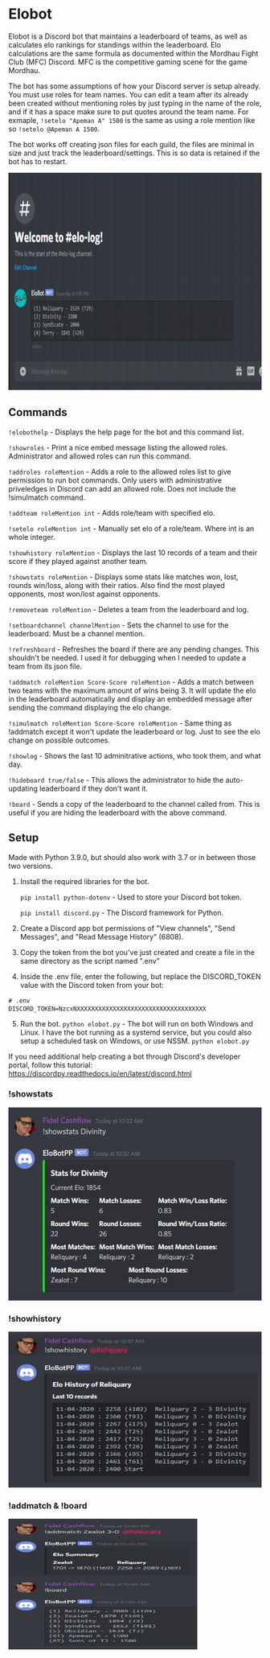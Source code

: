 # Elobot

Elobot is a Discord bot that maintains a leaderboard of teams, as well as calculates elo rankings for standings within the leaderboard. Elo calculations are the same formula as documented within the Mordhau Fight Club (MFC) Discord. MFC is the competitive gaming scene for the game Mordhau.

The bot has some assumptions of how your Discord server is setup already. You must use roles for team names. You can edit a team after its already been created without mentioning roles by just typing in the name of the role, and if it has a space make sure to put quotes around the team name. For exmaple, `!setelo "Apeman A" 1500` is the same as using a role mention like so `!setelo @Apeman A 1500`. 

The bot works off creating json files for each guild, the files are minimal in size and just track the leaderboard/settings. This is so data is retained if the bot has to restart.


<img src="example.gif" width="768" height="432"/>


## Commands

`!elobothelp` - Displays the help page for the bot and this command list.

`!showroles` - Print a nice embed message listing the allowed roles. Administrator and allowed roles can run this command.

`!addroles roleMention` - Adds a role to the allowed roles list to give permission to run bot commands. Only users with administrative priveledges in Discord can add an allowed role. Does not include the !simulmatch command.

`!addteam roleMention int` - Adds role/team with specified elo. 

`!setelo roleMention int` - Manually set elo of a role/team. Where int is an whole integer.

`!showhistory roleMention` - Displays the last 10 records of a team and their score if they played against another team.

`!showstats roleMention` - Displays some stats like matches won, lost, rounds win/loss, along with their ratios. Also find the most played opponents, most won/lost against opponents.

`!removeteam roleMention` - Deletes a team from the leaderboard and log.

`!setboardchannel channelMention` - Sets the channel to use for the leaderboard. Must be a channel mention.

`!refreshboard` - Refreshes the board if there are any pending changes. This shouldn't be needed. I used it for debugging when I needed to update a team from its json file.

`!addmatch roleMention Score-Score roleMention` - Adds a match between two teams with the maximum amount of wins being 3. It will update the elo in the leaderboard automatically and display an embedded message after sending the command displaying the elo change.

`!simulmatch roleMention Score-Score roleMention` - Same thing as !addmatch except it won't update the leaderboard or log. Just to see the elo change on possible outcomes.

`!showlog` - Shows the last 10 adminitrative actions, who took them, and what day.

`!hideboard true/false` - This allows the administrator to hide the auto-updating leaderboard if they don't want it.

`!board` - Sends a copy of the leaderboard to the channel called from. This is useful if you are hiding the leaderboard with the above command.

## Setup
Made with Python 3.9.0, but should also work with 3.7 or in between those two versions.
1. Install the required libraries for the bot. 

    `pip install python-dotenv` - Used to store your Discord bot token. 

    `pip install discord.py` - The Discord framework for Python.

2. Create a Discord app bot permissions of "View channels", "Send Messages", and "Read Message History" (6808).
3. Copy the token from the bot you've just created and create a file in the same directory as the script named ".env"
4. Inside the .env file, enter the following, but replace the DISCORD_TOKEN value with the Discord token from your bot:
```
# .env
DISCORD_TOKEN=NzcxNXXXXXXXXXXXXXXXXXXXXXXXXXXXXXXXXXXXX
```
5. Run the bot. `python elobot.py` - The bot will run on both Windows and Linux. I have the bot running as a systemd service, but you could also setup a scheduled task on Windows, or use NSSM.
`python elobot.py`

If you need additional help creating a bot through Discord's developer portal, follow this tutorial: https://discordpy.readthedocs.io/en/latest/discord.html


### !showstats
<img src="showstats.PNG" width="509" height="384"/>

### !showhistory
<img src="showhistory.PNG" width="668" height="310"/>

### !addmatch & !board
<img src="board.PNG" width="376" height="260"/>
